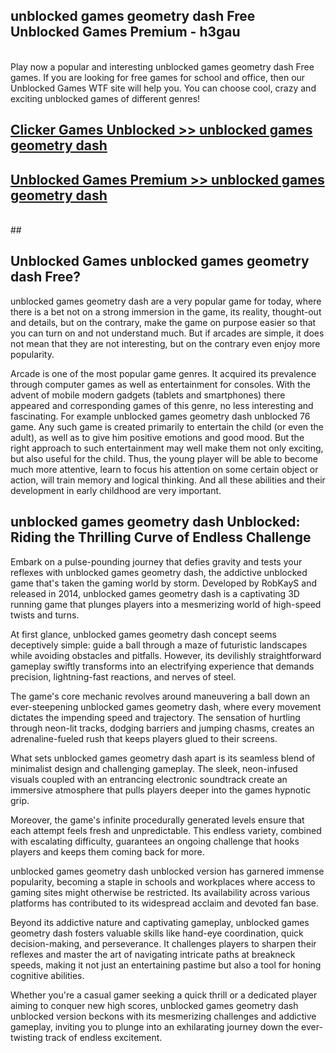 ## unblocked games geometry dash Free Unblocked Games Premium - h3gau <br>
<br>
Play now a popular and interesting unblocked games geometry dash Free games. If you are looking for free games for school and office, then our Unblocked Games WTF site will help you. You can choose cool, crazy and exciting unblocked games of different genres!


##  [Clicker Games Unblocked >> unblocked games geometry dash](http://freeplayer.one?title=unblocked_games_geometry_dash&ref=04)

##  [Unblocked Games Premium >> unblocked games geometry dash](http://freeplayer.one?title=unblocked_games_geometry_dash&ref=04)
  <br>
  ##



## Unblocked Games unblocked games geometry dash Free?

unblocked games geometry dash are a very popular game for today, where there is a bet not on a strong immersion in the game, its reality, thought-out and details, but on the contrary, make the game on purpose easier so that you can turn on and not understand much. But if arcades are simple, it does not mean that they are not interesting, but on the contrary even enjoy more popularity.

Arcade is one of the most popular game genres. It acquired its prevalence through computer games as well as entertainment for consoles. With the advent of mobile modern gadgets (tablets and smartphones) there appeared and corresponding games of this genre, no less interesting and fascinating. For example unblocked games geometry dash unblocked 76 game. Any such game is created primarily to entertain the child (or even the adult), as well as to give him positive emotions and good mood. But the right approach to such entertainment may well make them not only exciting, but also useful for the child. Thus, the young player will be able to become much more attentive, learn to focus his attention on some certain object or action, will train memory and logical thinking. And all these abilities and their development in early childhood are very important.

##  unblocked games geometry dash Unblocked: Riding the Thrilling Curve of Endless Challenge

Embark on a pulse-pounding journey that defies gravity and tests your reflexes with unblocked games geometry dash, the addictive unblocked game that's taken the gaming world by storm. Developed by RobKayS and released in 2014, unblocked games geometry dash is a captivating 3D running game that plunges players into a mesmerizing world of high-speed twists and turns.

At first glance, unblocked games geometry dash concept seems deceptively simple: guide a ball through a maze of futuristic landscapes while avoiding obstacles and pitfalls. However, its devilishly straightforward gameplay swiftly transforms into an electrifying experience that demands precision, lightning-fast reactions, and nerves of steel.

The game's core mechanic revolves around maneuvering a ball down an ever-steepening unblocked games geometry dash, where every movement dictates the impending speed and trajectory. The sensation of hurtling through neon-lit tracks, dodging barriers and jumping chasms, creates an adrenaline-fueled rush that keeps players glued to their screens.

What sets unblocked games geometry dash apart is its seamless blend of minimalist design and challenging gameplay. The sleek, neon-infused visuals coupled with an entrancing electronic soundtrack create an immersive atmosphere that pulls players deeper into the games hypnotic grip.

Moreover, the game's infinite procedurally generated levels ensure that each attempt feels fresh and unpredictable. This endless variety, combined with escalating difficulty, guarantees an ongoing challenge that hooks players and keeps them coming back for more.

unblocked games geometry dash unblocked version has garnered immense popularity, becoming a staple in schools and workplaces where access to gaming sites might otherwise be restricted. Its availability across various platforms has contributed to its widespread acclaim and devoted fan base.

Beyond its addictive nature and captivating gameplay, unblocked games geometry dash fosters valuable skills like hand-eye coordination, quick decision-making, and perseverance. It challenges players to sharpen their reflexes and master the art of navigating intricate paths at breakneck speeds, making it not just an entertaining pastime but also a tool for honing cognitive abilities.

Whether you're a casual gamer seeking a quick thrill or a dedicated player aiming to conquer new high scores, unblocked games geometry dash unblocked version beckons with its mesmerizing challenges and addictive gameplay, inviting you to plunge into an exhilarating journey down the ever-twisting track of endless excitement.